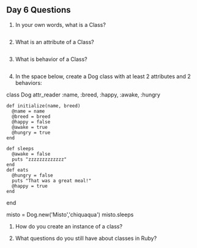 ## Day 6 Questions

1. In your own words, what is a Class?

    ```A Class is a way of organizing and defining an object. In Ruby all, well almost all, things are objects. So, why then, would we need to do this? It goes like this. All objects can be described (attributes), can do things/make changes (methods) and there can be different examples of something that seems 'the same' (instances).  If all of these things can initialized then we can track progress, see change, make changes based on information we see or collect. Organizing this information in one Class allows me to run code, make changes, keep information efficiently. My Plant class can have a list of attributes: these are things I see (length_of_stem, number_of_flowers, is_alive).  It can change behaviors.  We do that in a Class by calling methods (is_alive, grows, has_new_flower, dies, needs_water). And chances are that if I have one plant, I might have more.  These would be instances of my Class Plant, because of course I name my plants and each one would have the afore mentioned characteristics (attributes), behaviors (methods) just different names (instances)
1. What is an attribute of a Class?


    ```My Plant class can have a list of attributes: these are things I see (length_of_stem, number_of_flowers, is_alive, need_water). These attributes can change over time.  My cat could pee in a pot and now...the plant is dead.  I could forget to water and the length_of_stem could stay the same.  A flower will eventually die, even if the plant is living strong. The attributes are not the ACTION of change,
    ```

1. What is behavior of a Class?

    ```In a Class we define a behavior as a method. This is the ACTION of change.  In the Class Plant we call method to change the attribute (grows, dies, waters, speaks_love). These methods can be change or alter the attributes of the Plant.
    ```

1. In the space below, create a Dog class with at least 2 attributes and 2 behaviors:

  class Dog
    attr_reader :name, :breed, :happy, :awake, :hungry

    def initialize(name, breed)
      @name = name
      @breed = breed
      @happy = false
      @awake = true
      @hungry = true
    end

    def sleeps
      @awake = false
      puts "zzzzzzzzzzzzz"
    end
    def eats
      @hungry = false
      puts "That was a great meal!"
      @happy = true
    end
  end

  misto = Dog.new('Misto','chiquaqua')
  misto.sleeps




1. How do you create an instance of a class?

1. What questions do you still have about classes in Ruby?

